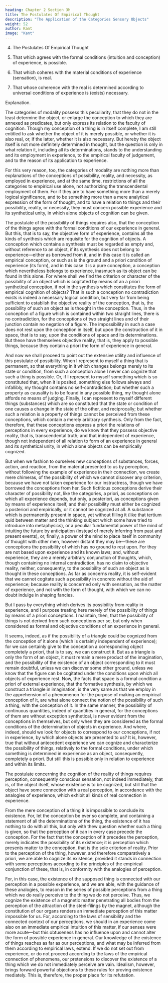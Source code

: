 ```yaml
---
heading: Chapter 2 Section 3h
title: The Postulates Of Empirical Thought
description: "The Application of the Categories Sensory Objects"
weight: 52
author: Kant
image: "Kant"
---
```


4. The Postulates Of Empirical Thought

1. That which agrees with the formal conditions (intuition and conception) of experience, is possible.

2. That which coheres with the material conditions of experience (sensation), is real.

3. That whose coherence with the real is determined according to universal conditions of experience is (exists) necessary.

Explanation.

The categories of modality possess this peculiarity, that they do not in the least determine the object, or enlarge the conception to which they are annexed as predicates, but only express its relation to the faculty of cognition. Though my conception of a thing is in itself complete, I am still entitled to ask whether the object of it is merely possible, or whether it is also real, or, if the latter, whether it is also necessary. But hereby the object itself is not more definitely determined in thought, but the question is only in what relation it, including all its determinations, stands to the understanding and its employment in experience, to the empirical faculty of judgement, and to the reason of its application to experience.

For this very reason, too, the categories of modality are nothing more than explanations of the conceptions of possibility, reality, and necessity, as employed in experience, and at the same time, restrictions of all the categories to empirical use alone, not authorizing the transcendental employment of them. For if they are to have something more than a merely logical significance, and to be something more than a mere analytical expression of the form of thought, and to have a relation to things and their possibility, reality, or necessity, they must concern possible experience and its synthetical unity, in which alone objects of cognition can be given.

The postulate of the possibility of things requires also, that the conception of the things agree with the formal conditions of our experience in general. But this, that is to say, the objective form of experience, contains all the kinds of synthesis which are requisite for the cognition of objects. A conception which contains a synthesis must be regarded as empty and, without reference to an object, if its synthesis does not belong to experience—either as borrowed from it, and in this case it is called an empirical conception, or such as is the ground and a priori condition of experience (its form), and in this case it is a pure conception, a conception which nevertheless belongs to experience, inasmuch as its object can be found in this alone. For where shall we find the criterion or character of the possibility of an object which is cogitated by means of an a priori synthetical conception, if not in the synthesis which constitutes the form of empirical cognition of objects? That in such a conception no contradiction exists is indeed a necessary logical condition, but very far from being sufficient to establish the objective reality of the conception, that is, the possibility of such an object as is thought in the conception. Thus, in the conception of a figure which is contained within two straight lines, there is no contradiction, for the conceptions of two straight lines and of their junction contain no negation of a figure. The impossibility in such a case does not rest upon the conception in itself, but upon the construction of it in space, that is to say, upon the conditions of space and its determinations. But these have themselves objective reality, that is, they apply to possible things, because they contain a priori the form of experience in general.

And now we shall proceed to point out the extensive utility and influence of this postulate of possibility. When I represent to myself a thing that is permanent, so that everything in it which changes belongs merely to its state or condition, from such a conception alone I never can cognize that such a thing is possible. Or, if I represent to myself something which is so constituted that, when it is posited, something else follows always and infallibly, my thought contains no self-contradiction; but whether such a property as causality is to be found in any possible thing, my thought alone affords no means of judging. Finally, I can represent to myself different things (substances) which are so constituted that the state or condition of one causes a change in the state of the other, and reciprocally; but whether such a relation is a property of things cannot be perceived from these conceptions, which contain a merely arbitrary synthesis. Only from the fact, therefore, that these conceptions express a priori the relations of perceptions in every experience, do we know that they possess objective reality, that is, transcendental truth; and that independent of experience, though not independent of all relation to form of an experience in general and its synthetical unity, in which alone objects can be empirically cognized.

But when we fashion to ourselves new conceptions of substances, forces, action, and reaction, from the material presented to us by perception, without following the example of experience in their connection, we create mere chimeras, of the possibility of which we cannot discover any criterion, because we have not taken experience for our instructress, though we have borrowed the conceptions from her. Such fictitious conceptions derive their character of possibility not, like the categories, a priori, as conceptions on which all experience depends, but only, a posteriori, as conceptions given by means of experience itself, and their possibility must either be cognized a posteriori and empirically, or it cannot be cognized at all. A substance which is permanently present in space, yet without filling it (like that tertium quid between matter and the thinking subject which some have tried to introduce into metaphysics), or a peculiar fundamental power of the mind of intuiting the future by anticipation (instead of merely inferring from past and present events), or, finally, a power of the mind to place itself in community of thought with other men, however distant they may be—these are conceptions the possibility of which has no ground to rest upon. For they are not based upon experience and its known laws; and, without experience, they are a merely arbitrary conjunction of thoughts, which, though containing no internal contradiction, has no claim to objective reality, neither, consequently, to the possibility of such an object as is thought in these conceptions. As far as concerns reality, it is self-evident that we cannot cogitate such a possibility in concreto without the aid of experience; because reality is concerned only with sensation, as the matter of experience, and not with the form of thought, with which we can no doubt indulge in shaping fancies.

But I pass by everything which derives its possibility from reality in experience, and I purpose treating here merely of the possibility of things by means of a priori conceptions. I maintain, then, that the possibility of things is not derived from such conceptions per se, but only when considered as formal and objective conditions of an experience in general.

It seems, indeed, as if the possibility of a triangle could be cognized from the conception of it alone (which is certainly independent of experience); for we can certainly give to the conception a corresponding object completely a priori, that is to say, we can construct it. But as a triangle is only the form of an object, it must remain a mere product of the imagination, and the possibility of the existence of an object corresponding to it must remain doubtful, unless we can discover some other ground, unless we know that the figure can be cogitated under the conditions upon which all objects of experience rest. Now, the facts that space is a formal condition a priori of external experience, that the formative synthesis, by which we construct a triangle in imagination, is the very same as that we employ in the apprehension of a phenomenon for the purpose of making an empirical conception of it, are what alone connect the notion of the possibility of such a thing, with the conception of it. In the same manner, the possibility of continuous quantities, indeed of quantities in general, for the conceptions of them are without exception synthetical, is never evident from the conceptions in themselves, but only when they are considered as the formal conditions of the determination of objects in experience. And where, indeed, should we look for objects to correspond to our conceptions, if not in experience, by which alone objects are presented to us? It is, however, true that without antecedent experience we can cognize and characterize the possibility of things, relatively to the formal conditions, under which something is determined in experience as an object, consequently, completely a priori. But still this is possible only in relation to experience and within its limits.

The postulate concerning the cognition of the reality of things requires perception, consequently conscious sensation, not indeed immediately, that is, of the object itself, whose existence is to be cognized, but still that the object have some connection with a real perception, in accordance with the analogies of experience, which exhibit all kinds of real connection in experience.

From the mere conception of a thing it is impossible to conclude its existence. For, let the conception be ever so complete, and containing a statement of all the determinations of the thing, the existence of it has nothing to do with all this, but only with thew question whether such a thing is given, so that the perception of it can in every case precede the conception. For the fact that the conception of it precedes the perception, merely indicates the possibility of its existence; it is perception which presents matter to the conception, that is the sole criterion of reality. Prior to the perception of the thing, however, and therefore comparatively a priori, we are able to cognize its existence, provided it stands in connection with some perceptions according to the principles of the empirical conjunction of these, that is, in conformity with the analogies of perception.

For, in this case, the existence of the supposed thing is connected with our perception in a possible experience, and we are able, with the guidance of these analogies, to reason in the series of possible perceptions from a thing which we do really perceive to the thing we do not perceive. Thus, we cognize the existence of a magnetic matter penetrating all bodies from the perception of the attraction of the steel-filings by the magnet, although the constitution of our organs renders an immediate perception of this matter impossible for us. For, according to the laws of sensibility and the connected context of our perceptions, we should in an experience come also on an immediate empirical intuition of this matter, if our senses were more acute—but this obtuseness has no influence upon and cannot alter the form of possible experience in general. Our knowledge of the existence of things reaches as far as our perceptions, and what may be inferred from them according to empirical laws, extend. If we do not set out from experience, or do not proceed according to the laws of the empirical connection of phenomena, our pretensions to discover the existence of a thing which we do not immediately perceive are vain. Idealism, however, brings forward powerful objections to these rules for proving existence mediately. This is, therefore, the proper place for its refutation.


